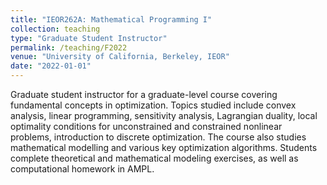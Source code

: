 ```yaml
---
title: "IEOR262A: Mathematical Programming I"
collection: teaching
type: "Graduate Student Instructor"
permalink: /teaching/F2022
venue: "University of California, Berkeley, IEOR"
date: "2022-01-01"
---
```


Graduate student instructor for a graduate-level course covering fundamental concepts in optimization. 
Topics studied include convex analysis, linear programming, sensitivity analysis, Lagrangian duality, local optimality conditions for unconstrained and constrained
nonlinear problems, introduction to discrete optimization. The course also studies mathematical modelling and various key optimization algorithms.
Students complete theoretical and mathematical modeling exercises, as well as computational homework in AMPL.